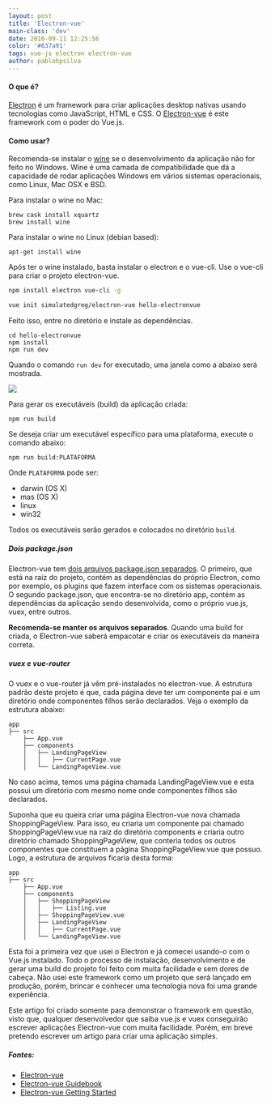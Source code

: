 ```yaml
---
layout: post
title: 'Electron-vue'
main-class: 'dev'
date: 2016-09-11 12:25:56 
color: '#637a91'
tags: vue-js electron electron-vue
author: pablohpsilva
---
```


#### O que é?
[Electron](http://electron.atom.io/) é um framework para criar aplicações desktop nativas usando tecnologias como JavaScript, HTML e CSS. O [Electron-vue](https://github.com/SimulatedGREG/electron-vue) é este framework com o poder do Vue.js.

#### Como usar?
Recomenda-se instalar o [wine](https://www.winehq.org/) se o desenvolvimento da aplicação não for feito no Windows. Wine é uma camada de compatibilidade que dá a capacidade de rodar aplicações Windows em vários sistemas operacionais, como Linux, Mac OSX e BSD.

Para instalar o wine no Mac:
```
brew cask install xquartz
brew install wine
```

Para instalar o wine no Linux (debian based):
```
apt-get install wine
```

Após ter o wine instalado, basta instalar o electron e o vue-cli. Use o vue-cli para criar o projeto electron-vue.

```bash
npm install electron vue-cli -g

vue init simulatedgreg/electron-vue hello-electronvue
```

Feito isso, entre no diretório e instale as dependências.

```
cd hello-electronvue
npm install
npm run dev
```

Quando o comando ``run dev`` for executado, uma janela como a abaixo será mostrada.

![](/content/images/2016/09/Screen-Shot-2016-09-03-at-9-29-09-AM.png)

Para gerar os executáveis (build) da aplicação criada:
```
npm run build
```
Se deseja criar um executável específico para uma plataforma, execute o comando abaixo:
```
npm run build:PLATAFORMA
```

Onde ``PLATAFORMA`` pode ser:

 * darwin (OS X)
 * mas (OS X)
 * linux 
 * win32

Todos os executáveis serão gerados e colocados no diretório ``build``.

##### Dois package.json
Electron-vue tem [dois arquivos package.json separados](https://simulatedgreg.gitbooks.io/electron-vue/content/docs/project_structure.html). O primeiro, que está na raíz do projeto, contém as dependências do próprio Electron, como por exemplo, os plugins que fazem interface com os sistemas operacionais.
O segundo package.json, que encontra-se no diretório app, contém as dependências da aplicação sendo desenvolvida, como o próprio vue.js, vuex, entre outros.

**Recomenda-se manter os arquivos separados**. Quando uma build for criada, o Electron-vue saberá empacotar e criar os executáveis da maneira correta.

##### vuex e vue-router
O vuex e o vue-router já vêm pré-instalados no electron-vue. A estrutura padrão deste projeto é que, cada página deve ter um componente pai e um diretório onde componentes filhos serão declarados. Veja o exemplo da estrutura abaixo:
```
app
├── src
    ├── App.vue
    ├── components
    │   ├── LandingPageView
    │   │   ├── CurrentPage.vue
    │   └── LandingPageView.vue
```

No caso acima, temos uma página chamada LandingPageView.vue e esta possui um diretório com mesmo nome onde componentes filhos são declarados.

Suponha que eu queira criar uma página Electron-vue nova chamada ShoppingPageView. Para isso, eu criaria um componente pai chamado ShoppingPageView.vue na raíz do diretório components e criaria outro diretório chamado ShoppingPageView, que conteria todos os outros componentes que constituem a página ShoppingPageView.vue que possuo. Logo, a estrutura de arquivos ficaria desta forma:

```
app
├── src
    ├── App.vue
    ├── components
    │   ├── ShoppingPageView
    │   │   ├── Listing.vue
    │   ├── ShoppingPageView.vue
    │   ├── LandingPageView
    │   │   ├── CurrentPage.vue
    │   └── LandingPageView.vue
```



Esta foi a primeira vez que usei o Electron e já comecei usando-o com o Vue.js instalado. Todo o processo de instalação, desenvolvimento e de gerar uma build do projeto foi feito com muita facilidade e sem dores de cabeça. Não usei este framework como um projeto que será lançado em produção, porém, brincar e conhecer uma tecnologia nova foi uma grande experiência.

Este artigo foi criado somente para demonstrar o framework em questão, visto que, qualquer desenvolvedor que saiba vue.js e vuex conseguirão escrever aplicações Electron-vue com muita facilidade. Porém, em breve pretendo escrever um artigo para criar uma aplicação simples.

##### Fontes:

* [Electron-vue](https://github.com/SimulatedGREG/electron-vue)
* [Electron-vue Guidebook](https://www.gitbook.com/book/simulatedgreg/electron-vue/details)
* [Electron-vue Getting Started](https://simulatedgreg.gitbooks.io/electron-vue/content/docs/getting_started.html)
